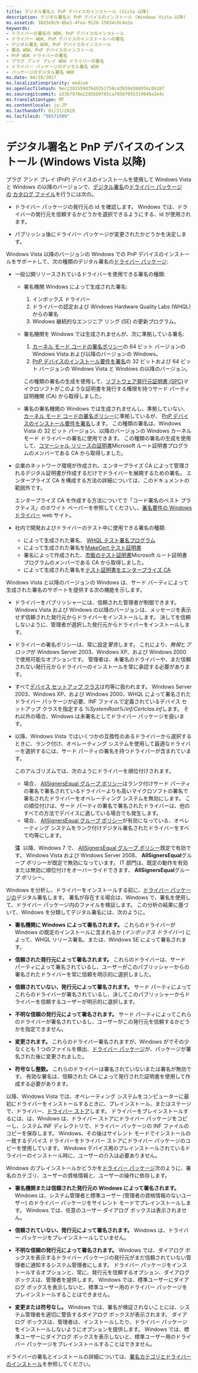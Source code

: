 ```yaml
---
title: デジタル署名と PnP デバイスのインストール (Vista 以降)
description: デジタル署名と PnP デバイスのインストール (Windows Vista 以降)
ms.assetid: 38d3e8c9-0be1-4fea-9128-15834c0c4e2e
keywords:
- ドライバーの署名の WDK、PnP デバイスのインストール
- ドライバー WDK、PnP デバイスのインストールへの署名
- デジタル署名 WDK、PnP デバイスのインストール
- 署名 WDK、PnP デバイスのインストール
- PnP WDK ドライバーの署名
- プラグ アンド プレイ WDK ドライバーの署名
- ドライバー パッケージのデジタル署名 WDK
- パッケージのデジタル署名 WDK
ms.date: 04/20/2017
ms.localizationpriority: medium
ms.openlocfilehash: 9ec2391559d7849351f58c43b594208956c0b18f
ms.sourcegitcommit: a33b7978e22d5bb9f65ca7056f955319049a2e4c
ms.translationtype: MT
ms.contentlocale: ja-JP
ms.lasthandoff: 01/31/2019
ms.locfileid: "56571509"
---
```

# <a name="digital-signatures-and-pnp-device-installation-windows-vista-and-later"></a>デジタル署名と PnP デバイスのインストール (Windows Vista 以降)


プラグ アンド プレイ (PnP) デバイスのインストールを使用して Windows Vista と Windows の以降のバージョンで、[デジタル署名](digital-signatures.md)の[ドライバー パッケージの](driver-packages.md) [カタログ ファイル](catalog-files.md)を行うには次の。

-   ドライバー パッケージの発行元の id を確認します。 Windows では、ドライバーの発行元を信頼するかどうかを選択できるようにする、id が使用されます。

-   パブリッシュ後にドライバー パッケージが変更されたかどうかを決定します。

Windows Vista 以降のバージョンの Windows での PnP デバイスのインストールをサポートして、次の種類のデジタル署名の[ドライバー パッケージ](driver-packages.md):

-   一般公開リリースされているドライバーを使用できる署名の種類:
    -   署名機関 Windows によって生成された署名:
        1.  インボックス ドライバー
        2.  ドライバーの認定および Windows Hardware Quality Labs (WHQL) からの署名
        3.  Windows 継続的なエンジニア リング (SE) の更新プログラム。
    -   署名機関を Windows では生成されませんが、次に準拠している署名:

        1.  [カーネル モード コードの署名ポリシー](kernel-mode-code-signing-policy--windows-vista-and-later-.md)の 64 ビット バージョンの Windows Vista および以降のバージョンの Windows。
        2.  [PnP デバイスのインストール要件を署名](pnp-device-installation-signing-requirements--windows-vista-and-later-.md)の 32 ビットおよび 64 ビット バージョンの Windows Vista と Windows の以降のバージョン。

        この種類の署名の生成を使用して、[ソフトウェア発行元証明書 (SPC)](software-publisher-certificate.md)マイクロソフトがこのような証明書を発行する権限を持つサード パーティ証明機関 (CA) から取得しました。

    -   署名の署名機関の Windows では生成されませんし、準拠していない、[カーネル モード コードの署名ポリシー](kernel-mode-code-signing-policy--windows-vista-and-later-.md)に準拠しているが、 [PnP デバイスのインストール要件を署名](pnp-device-installation-signing-requirements--windows-vista-and-later-.md)します。 この種類の署名は、Windows Vista の 32 ビット バージョン、以降のバージョンの Windows カーネル モード ドライバーの署名に使用できます。 この種類の署名の生成を使用して、[コマーシャル リリースの証明書](commercial-release-certificate.md)Microsoft ルート証明書プログラムのメンバーである CA から取得しました。

-   企業のネットワーク環境が作成され、エンタープライズ CA によって管理されるデジタル証明書が作成するだけでドライバーを展開するための署名。 エンタープライズ CA を構成する方法の詳細については、このドキュメントの範囲外です。

    エンタープライズ CA を作成する方法についてで「コード署名のベスト プラクティス」のホワイト ペーパーを参照してください。、[署名要件の Windows ドライバー](https://go.microsoft.com/fwlink/p/?linkid=14507) web サイト。

-   社内で開発およびドライバーのテスト中に使用できる署名の種類:
    -   によって生成された署名、 [WHQL テスト署名プログラム](whql-test-signature-program.md)
    -   によって生成された署名を[MakeCert テスト証明書](makecert-test-certificate.md)
    -   署名によって作成された、[市販のテスト証明書](commercial-test-certificate.md)Microsoft ルート証明書プログラムのメンバーである CA から取得しました。
    -   によって生成された署名を[テスト証明書をエンタープライズ CA](enterprise-ca-test-certificate.md)

Windows Vista と以降のバージョンの Windows は、サード パーティによって生成された署名のサポートを提供する次の機能を示します。

-   ドライバーをパブリッシャーには、信頼された管理者が制御できます。 Windows Vista および Windows の以降のバージョンは、メッセージを表示せず信頼された発行元からドライバーをインストールします。 決してを信頼しないように、管理者が選択した発行元からドライバーをインストールします。

-   ドライバーの署名ポリシーは、常に設定*警告*します。 これにより、*無視*と*ブロック*が Windows Server 2003、Windows XP、および Windows 2000 で使用可能なオプションです。 管理者は、未署名のドライバーや、まだ信頼されない発行元からドライバーのインストールを常に承認する必要があります。

-   すべて[デバイス セットアップ クラス](device-setup-classes.md)は均等に扱われます。 Windows Server 2003、Windows XP、および Windows 2000、WHQL によって署名されたドライバー パッケージが必要、INF ファイルで定義されているデバイス セットアップ クラスを指定する *%SystemRoot%/inf/Certclas.inf*します。 それ以外の場合、Windows は未署名としてドライバー パッケージを扱います。

-   以降、Windows Vista ではいくつかの互換性のあるドライバーから選択するときに、ランク付け、オペレーティング システムを使用して最適なドライバーを選択するには、サード パーティの署名を持つドライバーが含まれています。

    このアルゴリズムでは、次のようにドライバーを順位付けされます。

    -   場合、 [AllSignersEqual グループ ポリシー](allsignersequal-group-policy--windows-vista-and-later-.md)はランク付けサード パーティの署名で署名されているドライバーよりも高いマイクロソフトの署名で署名されたドライバーをオペレーティング システムを無効にします。 この順位付けは、サード パーティの署名で署名されたドライバーは、他のすべての方法でデバイスに適している場合でも発生します。
    -   場合、 [AllSignersEqual グループ ポリシー](allsignersequal-group-policy--windows-vista-and-later-.md)が有効になっている、オペレーティング システムをランク付けデジタル署名されたドライバーをすべて均等にします。

    **注**  以降、Windows 7 で、 [AllSignersEqual グループ ポリシー](allsignersequal-group-policy--windows-vista-and-later-.md)既定で有効です。 Windows Vista および Windows Server 2008、 **AllSignersEqual**グループ ポリシーが既定で無効になっています。 IT 部門は、既定の動作を有効または無効に順位付けをオーバーライドできます、 **AllSignersEqual**グループ ポリシー。

     

Windows を分析し、ドライバーをインストールする前に、[ドライバー パッケージの](driver-packages.md)デジタル署名します。 署名が存在する場合は、Windows で、署名を使用して、ドライバー パッケージ内のファイルを検証します。 この分析の結果に基づいて、Windows を分類してデジタル署名には、次のように。

-   **署名機関に Windows によって署名されます。** これらのドライバーが Windows の既定のインストールに含まれるか (*インボックス ドライバー*) によって、WHQL リリース署名、または、Windows SE によって署名されます。

-   **信頼された発行元によって署名されます。** これらのドライバーは、サード パーティによって署名されているし、ユーザーがこのパブリッシャーからの署名されたドライバーを常に信頼を明示的に選択しました。

-   **信頼されていない、発行元によって署名されます。** サード パーティによってこれらのドライバーが署名されているし、決してこのパブリッシャーからドライバーを信頼するユーザーが明示的に選択します。

-   **不明な信頼の発行元によって署名されます。** サード パーティによってこれらのドライバーが署名されているし、ユーザーがこの発行元を信頼するかどうかを指定できません。

-   **変更されます。** これらのドライバー署名されますが、Windows がでその少なくとも 1 つのファイルを検出、[ドライバー パッケージ](driver-packages.md)が、パッケージが署名された後に変更されました。

-   **符号なし整数。** これらのドライバーは署名されていないまたは署名が無効です。 有効な署名は、信頼された CA によって発行された証明書を使用して作成する必要があります。

以降、Windows Vista では、オペレーティング システムをコンピューターに最初にドライバーをインストールするときに、プレインストール、またはステージで、ドライバー、[ドライバー ストア](driver-store.md)します。 ドライバーをプレインストールするには、は、Windows は、ドライバー ストアにドライバー パッケージをコピーし、システム INF ディレクトリで、ドライバー パッケージの INF ファイルのコピーを保存します。 Windows、その後はサイレント モードでインストールの一致するデバイス ドライバーをドライバー ストアにドライバー パッケージのコピーを使用しています。 Windows デバイス用のプレインストールされているドライバーのインストール時に、ユーザーの介入は必要ありません。

Windows のプレインストールかどうかを[ドライバー パッケージ](driver-packages.md)次のように、署名のカテゴリ、ユーザーの資格情報と、ユーザーの操作に依存します。

-   **署名機関または信頼された発行元の Windows によって署名されます。** Windows は、システム管理者と標準ユーザー (管理者の資格情報のないユーザー) のドライバー パッケージをサイレント モードでプレインストールします。 Windows では、任意のユーザー ダイアログ ボックスは表示されません。

-   **信頼されていない、発行元によって署名されます。** Windows は、ドライバー パッケージをプレインストールしていません。

-   **不明な信頼の発行元によって署名されます。** Windows では、ダイアログ ボックスを表示するドライバー パッケージの発行元がまだ信頼されていない管理者に通知するシステム管理者にします。 ドライバー パッケージをインストールするオプションと、常に、発行元を信頼するオプション、ダイアログ ボックスは、管理者を提供します。 Windows では、標準ユーザーにダイアログ ボックスを表示しないと、標準ユーザー用のドライバー パッケージをプレインストールすることはできません。

-   **変更または符号なし。** Windows では、署名が検証されないことには、システム管理者を適切に警告するダイアログ ボックスが表示されます。 ダイアログ ボックスは、管理者は、インストールしたり、ドライバー パッケージをインストールしないようにオプションを提供します。 Windows では、標準ユーザーにダイアログ ボックスを表示しないと、標準ユーザー用のドライバー パッケージをプレインストールすることはできません。

ドライバーの署名とインストールの詳細については、[署名カテゴリとドライバーのインストール](signature-categories-and-driver-installation.md)を参照してください。

 

 





